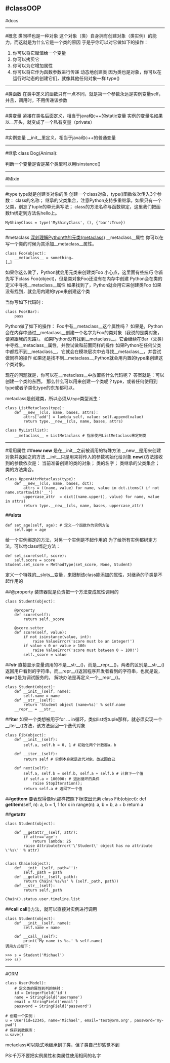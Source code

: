 #classOOP
---
#docs

---
#概念
类同样也是一种对象
这个对象（类）自身拥有创建对象（类实例）的能力，而这就是为什么它是一个类的原因
于是乎你可以对它做如下的操作：
1)   你可以将它赋值给一个变量
2)   你可以拷贝它
3)   你可以为它增加属性
4)   你可以将它作为函数参数进行传递
动态地创建类
因为类也是对象，你可以在运行时动态的创建它们，就像其他任何对象一样
type()

---
#类函数
在类中定义的函数只有一点不同，就是第一个参数永远是实例变量self，并且，调用时，不用传递该参数


---
#类变量
    紧接在类名后面定义，相当于java和c++的static变量
    实例的变量名如果以__开头，就变成了一个私有变量（private）


---
#实例变量
    __init__里定义，相当于java和c++的普通变量


---
#继承
class Dog(Animal):

判断一个变量是否是某个类型可以用isinstance()


---
#Mixin


---
#type
type就是创建类对象的类
创建一个class对象，type()函数依次传入3个参数：
class的名称；
继承的父类集合，注意Python支持多重继承，如果只有一个父类，别忘了tuple的单元素写法；
class的方法名称与函数绑定，这里我们把函数fn绑定到方法名hello上。
```
MyShinyClass = type('MyShinyClass', (), {'bar':True})  
```

----
#metaclass
[深刻理解Python中的元类(metaclass)](http://blog.jobbole.com/21351/)
__metaclass__属性
你可以在写一个类的时候为其添加__metaclass__属性。
```
class Foo(object):
    __metaclass__ = something…
[…]
```
如果你这么做了，Python就会用元类来创建类Foo
    小心点，这里面有些技巧
    你首先写下class Foo(object)，但是类对象Foo还没有在内存中创建
Python会在类的定义中寻找__metaclass__属性
    如果找到了，Python就会用它来创建类Foo
    如果没有找到，就会用内建的type来创建这个类

当你写如下代码时 :
```
class Foo(Bar):
    pass
```
Python做了如下的操作：
Foo中有__metaclass__这个属性吗？
    如果是，Python会在内存中通过__metaclass__创建一个名字为Foo的类对象（我说的是类对象，请紧跟我的思路）。
    如果Python没有找到__metaclass__，它会继续在Bar（父类）中寻找__metaclass__属性，并尝试做和前面同样的操作
    如果Python在任何父类中都找不到__metaclass__，它就会在模块层次中去寻找__metaclass__，并尝试做同样的操作
    如果还是找不到__metaclass__,Python就会用内置的type来创建这个类对象。

现在的问题就是，你可以在__metaclass__中放置些什么代码呢？
答案就是：可以创建一个类的东西。
那么什么可以用来创建一个类呢？type，或者任何使用到type或者子类化type的东东都可以。

metaclass是创建类，所以必须从`type`类型派生：
```
class ListMetaclass(type):
    def __new__(cls, name, bases, attrs):
        attrs['add'] = lambda self, value: self.append(value)
        return type.__new__(cls, name, bases, attrs)

class MyList(list):
    __metaclass__ = ListMetaclass # 指示使用ListMetaclass来定制类
```






---
#常用属性
##__new__
    __new__ 是在__init__之前被调用的特殊方法
    __new__是用来创建对象并返回之的方法
    __init__只是用来将传入的参数初始化给对象
__new__()方法接收到的参数依次是：
当前准备创建的类的对象；
类的名字；
类继承的父类集合；
类的方法集合。
```
class UpperAttrMetaclass(type):
    def __new__(cls, name, bases, dct):
        attrs = ((name, value) for name, value in dct.items() if not name.startswith('__')
        uppercase_attr  = dict((name.upper(), value) for name, value in attrs)
        return type.__new__(cls, name, bases, uppercase_attr)
```

##__slots__
```
def set_age(self, age): # 定义一个函数作为实例方法
    self.age = age
```
给一个实例绑定的方法，对另一个实例是不起作用的
为了给所有实例都绑定方法，可以给class绑定方法：
```
def set_score(self, score):
    self.score = score
Student.set_score = MethodType(set_score, None, Student)
```
定义一个特殊的__slots__变量，来限制该class能添加的属性，对继承的子类是不起作用的

##@property
装饰器就是负责把一个方法变成属性调用的
```
class Student(object):

    @property
    def score(self):
        return self._score

    @score.setter
    def score(self, value):
        if not isinstance(value, int):
            raise ValueError('score must be an integer!')
        if value < 0 or value > 100:
            raise ValueError('score must between 0 ~ 100!')
        self._score = value
```


##__str__
直接显示变量调用的不是__str__()，而是__repr__()，两者的区别是__str__()返回用户看到的字符串，而__repr__()返回程序开发者看到的字符串，也就是说，__repr__()是为调试服务的。
解决办法是再定义一个__repr__()。
```
class Student(object):
    def __init__(self, name):
        self.name = name
    def __str__(self):
        return 'Student object (name=%s)' % self.name
    __repr__ = __str__
```

##__iter__
如果一个类想被用于for ... in循环，类似list或tuple那样，就必须实现一个__iter__()方法，该方法返回一个迭代对象
```
class Fib(object):
    def __init__(self):
        self.a, self.b = 0, 1 # 初始化两个计数器a，b

    def __iter__(self):
        return self # 实例本身就是迭代对象，故返回自己

    def next(self):
        self.a, self.b = self.b, self.a + self.b # 计算下一个值
        if self.a > 100000: # 退出循环的条件
            raise StopIteration();
        return self.a # 返回下一个值
```

##__getitem__
要表现得像list那样按照下标取出元素
class Fib(object):
    def __getitem__(self, n):
        a, b = 1, 1
        for x in range(n):
            a, b = b, a + b
        return a

##__getattr__
```
class Student(object):

    def __getattr__(self, attr):
        if attr=='age':
            return lambda: 25
        raise AttributeError('\'Student\' object has no attribute \'%s\'' % attr)


class Chain(object):
    def __init__(self, path=''):
        self._path = path
    def __getattr__(self, path):
        return Chain('%s/%s' % (self._path, path))
    def __str__(self):
        return self._path

Chain().status.user.timeline.list
```

##__call__
__call__()方法，就可以直接对实例进行调用
```
class Student(object):
    def __init__(self, name):
        self.name = name

    def __call__(self):
        print('My name is %s.' % self.name)
调用方式如下：

>>> s = Student('Michael')
>>> s()
```






---
#ORM
```
class User(Model):
    # 定义类的属性到列的映射：
    id = IntegerField('id')
    name = StringField('username')
    email = StringField('email')
    password = StringField('password')

# 创建一个实例：
u = User(id=12345, name='Michael', email='test@orm.org', password='my-pwd')
# 保存到数据库：
u.save()
```
metaclass可以隐式地继承到子类，但子类自己却感觉不到

PS:千万不要把实例属性和类属性使用相同的名字
